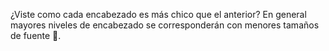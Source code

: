 ¿Viste como cada encabezado es más chico que el anterior? En general mayores niveles de encabezado se corresponderán con menores tamaños de fuente :speak_no_evil:.


